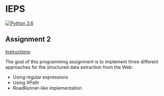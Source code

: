 # IEPS
[![Python 3.6](https://img.shields.io/badge/python-3.6-blue.svg)](https://www.python.org/downloads/release/python-360/)

## Assignment 2
[Instructions](https://szitnik.github.io/wier-labs/PA2.html)

The goal of this programming assignment is to implement three  different
 approaches for the structured data extraction from the Web:
- Using regular expressions
- Using XPath
- RoadRunner-like implementation